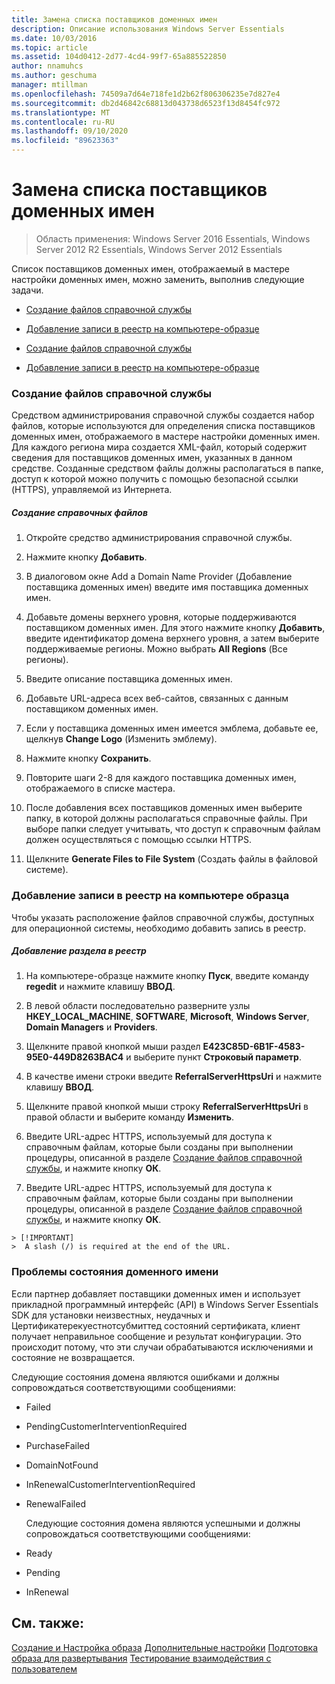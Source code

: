 ```yaml
---
title: Замена списка поставщиков доменных имен
description: Описание использования Windows Server Essentials
ms.date: 10/03/2016
ms.topic: article
ms.assetid: 104d0412-2d77-4cd4-99f7-65a885522850
author: nnamuhcs
ms.author: geschuma
manager: mtillman
ms.openlocfilehash: 74509a7d64e718fe1d2b62f806306235e7d827e4
ms.sourcegitcommit: db2d46842c68813d043738d6523f13d8454fc972
ms.translationtype: MT
ms.contentlocale: ru-RU
ms.lasthandoff: 09/10/2020
ms.locfileid: "89623363"
---
```

# <a name="replace-the-list-of-domain-name-providers"></a>Замена списка поставщиков доменных имен

>Область применения: Windows Server 2016 Essentials, Windows Server 2012 R2 Essentials, Windows Server 2012 Essentials

Список поставщиков доменных имен, отображаемый в мастере настройки доменных имен, можно заменить, выполнив следующие задачи.


-   [Создание файлов справочной службы](Replace-the-List-of-Domain-Name-Providers.md#BKMK_ReferralFiles)

-   [Добавление записи в реестр на компьютере-образце](Replace-the-List-of-Domain-Name-Providers.md#BKMK_AddRegistry)

-   [Создание файлов справочной службы](../install/Replace-the-List-of-Domain-Name-Providers.md#BKMK_ReferralFiles)

-   [Добавление записи в реестр на компьютере-образце](../install/Replace-the-List-of-Domain-Name-Providers.md#BKMK_AddRegistry)


###  <a name="create-the-referral-service-files"></a><a name="BKMK_ReferralFiles"></a> Создание файлов справочной службы
 Средством администрирования справочной службы создается набор файлов, которые используются для определения списка поставщиков доменных имен, отображаемого в мастере настройки доменных имен. Для каждого региона мира создается XML-файл, который содержит сведения для поставщиков доменных имен, указанных в данном средстве. Созданные средством файлы должны располагаться в папке, доступ к которой можно получить с помощью безопасной ссылки (HTTPS), управляемой из Интернета.

##### <a name="to-create-the-referral-files"></a>Создание справочных файлов

1.  Откройте средство администрирования справочной службы.

2.  Нажмите кнопку **Добавить**.

3.  В диалоговом окне Add a Domain Name Provider (Добавление поставщика доменных имен) введите имя поставщика доменных имен.

4.  Добавьте домены верхнего уровня, которые поддерживаются поставщиком доменных имен. Для этого нажмите кнопку **Добавить**, введите идентификатор домена верхнего уровня, а затем выберите поддерживаемые регионы. Можно выбрать **All Regions** (Все регионы).

5.  Введите описание поставщика доменных имен.

6.  Добавьте URL-адреса всех веб-сайтов, связанных с данным поставщиком доменных имен.

7.  Если у поставщика доменных имен имеется эмблема, добавьте ее, щелкнув **Change Logo** (Изменить эмблему).

8.  Нажмите кнопку **Сохранить**.

9. Повторите шаги 2-8 для каждого поставщика доменных имен, отображаемого в списке мастера.

10. После добавления всех поставщиков доменных имен выберите папку, в которой должны располагаться справочные файлы. При выборе папки следует учитывать, что доступ к справочным файлам должен осуществляться с помощью ссылки HTTPS.

11. Щелкните **Generate Files to File System** (Создать файлы в файловой системе).

###  <a name="add-an-entry-to-the-registry-on-the-reference-computer"></a><a name="BKMK_AddRegistry"></a> Добавление записи в реестр на компьютере образца
 Чтобы указать расположение файлов справочной службы, доступных для операционной системы, необходимо добавить запись в реестр.

##### <a name="to-add-a-key-to-the-registry"></a>Добавление раздела в реестр

1.  На компьютере-образце нажмите кнопку **Пуск**, введите команду **regedit** и нажмите клавишу **ВВОД**.

2.  В левой области последовательно разверните узлы **HKEY_LOCAL_MACHINE**, **SOFTWARE**, **Microsoft**, **Windows Server**, **Domain Managers** и **Providers**.

3.  Щелкните правой кнопкой мыши раздел **E423C85D-6B1F-4583-95E0-449D8263BAC4** и выберите пункт **Строковый параметр**.

4.  В качестве имени строки введите **ReferralServerHttpsUri** и нажмите клавишу **ВВОД**.

5.  Щелкните правой кнопкой мыши строку **ReferralServerHttpsUri** в правой области и выберите команду **Изменить**.


6.  Введите URL-адрес HTTPS, используемый для доступа к справочным файлам, которые были созданы при выполнении процедуры, описанной в разделе [Создание файлов справочной службы](Replace-the-List-of-Domain-Name-Providers.md#BKMK_ReferralFiles), и нажмите кнопку **ОК**.

6.  Введите URL-адрес HTTPS, используемый для доступа к справочным файлам, которые были созданы при выполнении процедуры, описанной в разделе [Создание файлов справочной службы](../install/Replace-the-List-of-Domain-Name-Providers.md#BKMK_ReferralFiles), и нажмите кнопку **ОК**.


~~~
> [!IMPORTANT]
>  A slash (/) is required at the end of the URL.
~~~

###  <a name="domain-name-status-issues"></a><a name="BKMK_ReplaceDomainNameProviders"></a> Проблемы состояния доменного имени
 Если партнер добавляет поставщики доменных имен и использует прикладной программный интерфейс (API) в Windows Server Essentials SDK для установки неизвестных, неудачных и Цертификатерекуестнотсубмиттед состояний сертификата, клиент получает неправильное сообщение и результат конфигурации. Это происходит потому, что эти случаи обрабатываются исключениями и состояние не возвращается.

 Следующие состояния домена являются ошибками и должны сопровождаться соответствующими сообщениями:

- Failed

- PendingCustomerInterventionRequired

- PurchaseFailed

- DomainNotFound

- InRenewalCustomerInterventionRequired

- RenewalFailed

  Следующие состояния домена являются успешными и должны сопровождаться соответствующими сообщениями:

- Ready

- Pending

- InRenewal

## <a name="see-also"></a>См. также:

 [Создание и Настройка образа](Creating-and-Customizing-the-Image.md) [Дополнительные настройки](Additional-Customizations.md) [Подготовка образа для развертывания](Preparing-the-Image-for-Deployment.md) [Тестирование взаимодействия с пользователем](Testing-the-Customer-Experience.md)

